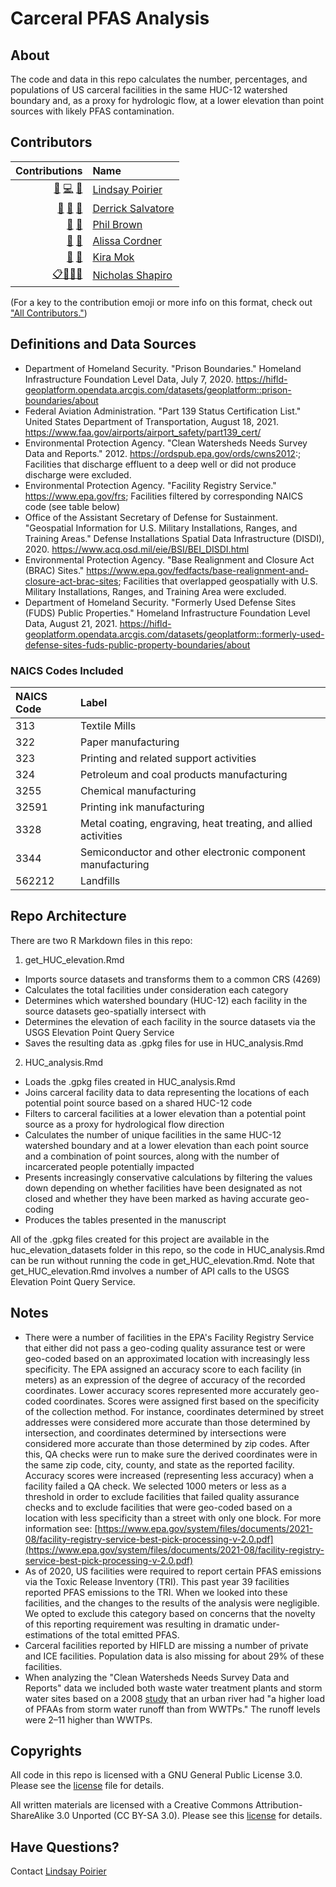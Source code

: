 # Carceral PFAS Analysis

## About

The code and data in this repo calculates the number, percentages, and populations of US carceral facilities in the same HUC-12 watershed boundary and, as a proxy for hydrologic flow, at a lower elevation than point sources with likely PFAS contamination.

## Contributors

<!-- ALL-CONTRIBUTORS-LIST:START -->
| Contributions | Name |
| ----: | :---- |
| [🔢](# "Data") [💻](# "Code") [🤔](# "Ideas and Planning")| [Lindsay Poirier](#) |
| [🔢](# "Data") [🔬](# "Research") [🤔](# "Ideas and Planning") | [Derrick Salvatore](#) |
| [🔬](# "Research")  [🤔](# "Ideas and Planning") | [Phil Brown](#) |
| [🔬](# "Research") [🤔](# "Ideas and Planning") | [Alissa Cordner](#) |
| [🔬](# "Research")  [🤔](# "Ideas and Planning") | [Kira Mok](#) |
| [📋](# "Organizer")[🔢](# "Data")[🔬](# "Research")[🤔](# "Ideas and Planning") | [Nicholas Shapiro](https://github.com/shapironick) |

<!-- ALL-CONTRIBUTORS-LIST:END -->

(For a key to the contribution emoji or more info on this format, check out ["All Contributors."](https://allcontributors.org/docs/en/emoji-key))

## Definitions and Data Sources

* Department of Homeland Security. "Prison Boundaries." Homeland Infrastructure Foundation Level Data, July 7, 2020. https://hifld-geoplatform.opendata.arcgis.com/datasets/geoplatform::prison-boundaries/about
* Federal Aviation Administration. "Part 139 Status Certification List." United States Department of Transportation, August 18, 2021. https://www.faa.gov/airports/airport_safety/part139_cert/
* Environmental Protection Agency. "Clean Watersheds Needs Survey Data and Reports." 2012. https://ordspub.epa.gov/ords/cwns2012:; Facilities that discharge effluent to a deep well or did not produce discharge were excluded.
* Environmental Protection Agency. "Facility Registry Service." https://www.epa.gov/frs; Facilities filtered by corresponding NAICS code (see table below)
* Office of the Assistant Secretary of Defense for Sustainment. "Geospatial Information for U.S. Military Installations, Ranges, and Training Areas." Defense Installations Spatial Data Infrastructure (DISDI),  2020. https://www.acq.osd.mil/eie/BSI/BEI_DISDI.html
* Environmental Protection Agency. "Base Realignment and Closure Act (BRAC) Sites." https://www.epa.gov/fedfacts/base-realignment-and-closure-act-brac-sites; Facilities that overlapped geospatially with U.S. Military Installations, Ranges, and Training Area were excluded. 
* Department of Homeland Security. "Formerly Used Defense Sites (FUDS) Public Properties." Homeland Infrastructure Foundation Level Data, August 21, 2021. https://hifld-geoplatform.opendata.arcgis.com/datasets/geoplatform::formerly-used-defense-sites-fuds-public-property-boundaries/about 

### NAICS Codes Included

|NAICS Code  |Label  |
|:-----|:-------------------|
| 313 | Textile Mills |
| 322 | Paper manufacturing |
| 323 | Printing and related support activities |
| 324 | Petroleum and coal products manufacturing |
| 3255 | Chemical manufacturing |
| 32591 | Printing ink manufacturing |
| 3328 | Metal coating, engraving, heat treating, and allied activities |
| 3344 | Semiconductor and other electronic component manufacturing	 |
| 562212 | Landfills |

## Repo Architecture

There are two R Markdown files in this repo:

1. get_HUC_elevation.Rmd
  * Imports source datasets and transforms them to a common CRS (4269)
  * Calculates the total facilities under consideration each category
  * Determines which watershed boundary (HUC-12) each facility in the source datasets geo-spatially intersect with
  * Determines the elevation of each facility in the source datasets via the USGS Elevation Point Query Service
  * Saves the resulting data as .gpkg files for use in HUC_analysis.Rmd
  
2. HUC_analysis.Rmd
  * Loads the .gpkg files created in HUC_analysis.Rmd
  * Joins carceral facility data to data representing the locations of each potential point source based on a shared HUC-12 code
  * Filters to carceral facilities at a lower elevation than a potential point source as a proxy for hydrological flow direction
  * Calculates the number of unique facilities in the same HUC-12 watershed boundary and at a lower elevation than each point source and a combination of point sources, along with the number of incarcerated people potentially impacted
  * Presents increasingly conservative calculations by filtering the values down depending on whether facilities have been designated as not closed and whether they have been marked as having accurate geo-coding
  * Produces the tables presented in the manuscript
  
All of the .gpkg files created for this project are available in the huc_elevation_datasets folder in this repo, so the code in HUC_analysis.Rmd can be run without running the code in get_HUC_elevation.Rmd. Note that get_HUC_elevation.Rmd involves a number of API calls to the USGS Elevation Point Query Service. 

## Notes

* There were a number of facilities in the EPA's Facility Registry Service that either did not pass a geo-coding quality assurance test or were geo-coded based on an approximated location with increasingly less specificity. The EPA assigned an accuracy score to each facility (in meters) as an expression of the degree of accuracy of the recorded coordinates. Lower accuracy scores represented more accurately geo-coded coordinates. Scores were assigned first based on the specificity of the collection method. For instance, coordinates determined by street addresses were considered more accurate than those determined by intersection, and coordinates determined by intersections were considered more accurate than those determined by zip codes. After this, QA checks were run to make sure the derived coordinates were in the same zip code, city, county, and state as the reported facility. Accuracy scores were increased (representing less accuracy) when a facility failed a QA check. We selected 1000 meters or less as a threshold in order to exclude facilities that failed quality assurance checks and to exclude facilities that were geo-coded based on a location with less specificity than a street with only one block. For more information see: [https://www.epa.gov/system/files/documents/2021-08/facility-registry-service-best-pick-processing-v-2.0.pdf](https://www.epa.gov/system/files/documents/2021-08/facility-registry-service-best-pick-processing-v-2.0.pdf)
* As of 2020, US facilities were required to report certain PFAS emissions via the Toxic Release Inventory (TRI). This past year 39 facilities reported PFAS emissions to the TRI. When we looked into these facilities, and the changes to the results of the analysis were negligible. We opted to exclude this category based on concerns that the novelty of this reporting requirement was resulting in dramatic under-estimations of the total emitted PFAS. 
* Carceral facilities reported by HIFLD are missing a number of private and ICE facilities. Population data is also missing for about 29% of these facilities. 
* When analyzing the "Clean Watersheds Needs Survey Data and Reports" data we included both waste water treatment plants and storm water sites based on a 2008 [study](https://www.sciencedirect.com/science/article/pii/S0045653507014865) that an urban river had "a higher load of PFAAs from storm water runoff than from WWTPs." The runoff levels were 2–11 higher than WWTPs. 

## Copyrights

All code in this repo is licensed with a GNU General Public License 3.0. Please see the [license](https://github.com/Critical-Data-Analysis-Group/Carceral-PFAS-Analysis/blob/main/LICENSE) file for details.

All written materials are licensed with a Creative Commons Attribution-ShareAlike 3.0 Unported (CC BY-SA 3.0). Please see this [license](https://creativecommons.org/licenses/by-sa/3.0/) for details.

## Have Questions?

Contact [Lindsay Poirier](mailto:lpoirier@smith.edu)

